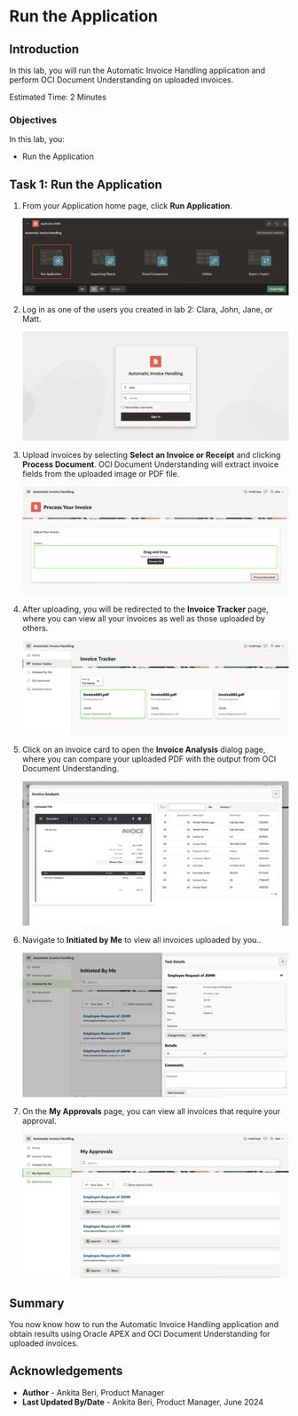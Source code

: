 # Run the Application

## Introduction

In this lab, you will run the Automatic Invoice Handling application and perform OCI Document Understanding on uploaded invoices.

Estimated Time: 2 Minutes

### Objectives
In this lab, you:

- Run the Application

## Task 1: Run the Application

1. From your Application home page, click **Run Application**.

    ![Task Definition in Shared Components](images/run-application.png " ")

2. Log in as one of the users you created in lab 2: Clara, John, Jane, or Matt.

    ![Task Definition in Shared Components](images/login-as-john.png " ")

3. Upload invoices by selecting **Select an Invoice or Receipt** and clicking **Process Document**. OCI Document Understanding will extract invoice fields from the uploaded image or PDF file.

    ![Task Definition in Shared Components](images/process-doc.png " ")

4. After uploading, you will be redirected to the **Invoice Tracker** page, where you can view all your invoices as well as those uploaded by others.

    ![Task Definition in Shared Components](images/invoice-tracker.png " ")

5. Click on an invoice card to open the **Invoice Analysis** dialog page, where you can compare your uploaded PDF with the output from OCI Document Understanding.

    ![Task Definition in Shared Components](images/invoice-analysis.png " ")

6. Navigate to **Initiated by Me** to view all invoices uploaded by you..

    ![Task Definition in Shared Components](images/initiated-by-me1.png " ")

7. On the **My Approvals** page, you can view all invoices that require your approval.

    ![Task Definition in Shared Components](images/my-approvals1.png " ")

## Summary
You now know how to run the Automatic Invoice Handling application and obtain results using Oracle APEX and OCI Document Understanding for uploaded invoices.

## Acknowledgements
- **Author** - Ankita Beri, Product Manager
- **Last Updated By/Date** - Ankita Beri, Product Manager, June 2024
